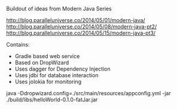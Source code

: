 Buildout of ideas from Modern Java Series

http://blog.paralleluniverse.co/2014/05/01/modern-java/
http://blog.paralleluniverse.co/2014/05/08/modern-java-pt2/
http://blog.paralleluniverse.co/2014/05/15/modern-java-pt3/

Contains:

* Gradle based web service
* Based on DropWizard
* Uses dagger for Dependency Injection
* Uses jdbi for database interaction
* Uses jolokia for monitoring

java -Ddropwizard.config=./src/main/resources/appconfig.yml -jar ./build/libs/helloWorld-0.1.0-fatJar.jar

